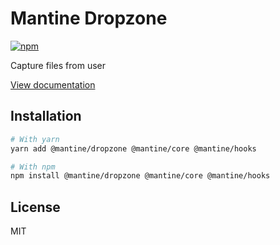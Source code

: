 # Mantine Dropzone

[![npm](https://img.shields.io/npm/dm/@mantine/dropzone)](https://www.npmjs.com/package/@mantine/dropzone)

Capture files from user

[View documentation](https://mantine.dev/)

## Installation

```bash
# With yarn
yarn add @mantine/dropzone @mantine/core @mantine/hooks

# With npm
npm install @mantine/dropzone @mantine/core @mantine/hooks
```

## License

MIT
